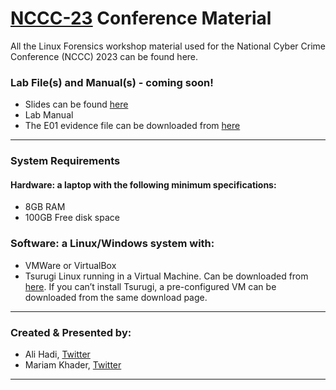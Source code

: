 # [NCCC-23](https://www.mass.gov/service-details/national-cyber-crime-conference) Conference Material

All the Linux Forensics workshop material used for the National Cyber Crime Conference (NCCC) 2023 can be found here.

### Lab File(s) and Manual(s) - coming soon!
- Slides can be found [here](https://github.com/ashemery/LinuxForensics/raw/master/Workshops/NCCC23/Files/NCCC23-Linux%20Forensics.pptx)
- Lab Manual
- The E01 evidence file can be downloaded from [here](https://archive.org/details/case1-webserver)
---


### System Requirements
#### Hardware: a laptop with the following minimum specifications:
- 8GB RAM
- 100GB Free disk space

### Software: a Linux/Windows system with:
- VMWare or VirtualBox
- Tsurugi Linux running in a Virtual Machine. Can be downloaded from [here](https://tsurugi-linux.org/downloads.php). If you can’t install Tsurugi, a pre-configured VM can be downloaded from the same download page.
---

### Created & Presented by:
- Ali Hadi, [Twitter](https://twitter.com/binaryz0ne)
- Mariam Khader, [Twitter](https://twitter.com/maryst33d)
---
